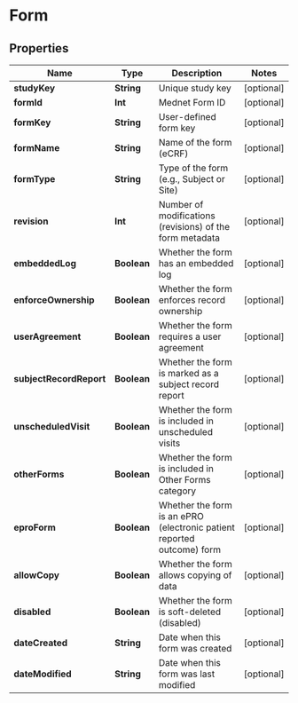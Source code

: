 

# Form


## Properties

Name | Type | Description | Notes
------------ | ------------- | ------------- | -------------
**studyKey** | **String** | Unique study key |  [optional]
**formId** | **Int** | Mednet Form ID |  [optional]
**formKey** | **String** | User-defined form key |  [optional]
**formName** | **String** | Name of the form (eCRF) |  [optional]
**formType** | **String** | Type of the form (e.g., Subject or Site) |  [optional]
**revision** | **Int** | Number of modifications (revisions) of the form metadata |  [optional]
**embeddedLog** | **Boolean** | Whether the form has an embedded log |  [optional]
**enforceOwnership** | **Boolean** | Whether the form enforces record ownership |  [optional]
**userAgreement** | **Boolean** | Whether the form requires a user agreement |  [optional]
**subjectRecordReport** | **Boolean** | Whether the form is marked as a subject record report |  [optional]
**unscheduledVisit** | **Boolean** | Whether the form is included in unscheduled visits |  [optional]
**otherForms** | **Boolean** | Whether the form is included in Other Forms category |  [optional]
**eproForm** | **Boolean** | Whether the form is an ePRO (electronic patient reported outcome) form |  [optional]
**allowCopy** | **Boolean** | Whether the form allows copying of data |  [optional]
**disabled** | **Boolean** | Whether the form is soft-deleted (disabled) |  [optional]
**dateCreated** | **String** | Date when this form was created |  [optional]
**dateModified** | **String** | Date when this form was last modified |  [optional]



